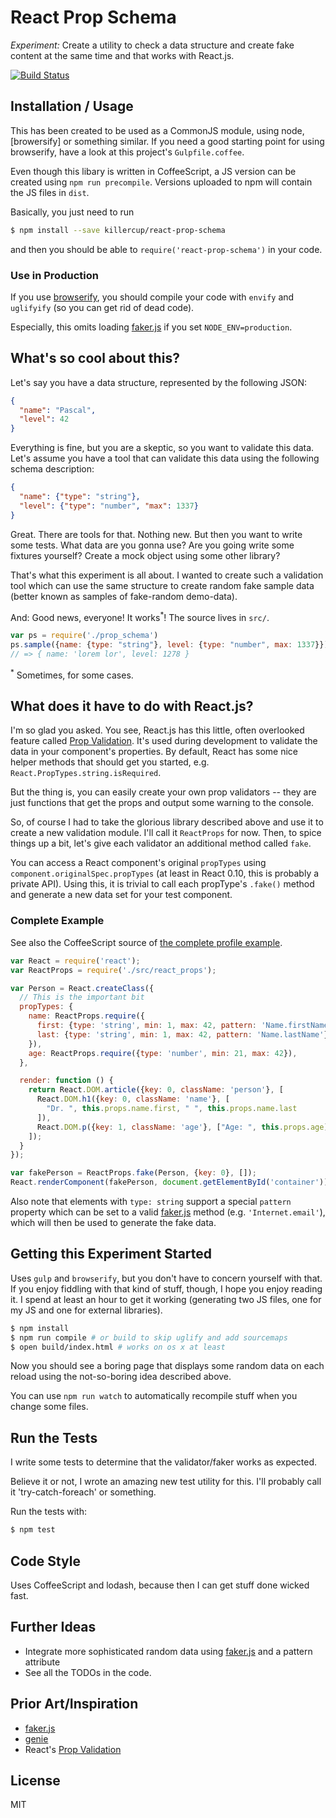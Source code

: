 # React Prop Schema

_Experiment:_ Create a utility to check a data structure and create fake content at the same time and that works with React.js.

[![Build Status](https://travis-ci.org/killercup/react-prop-schema.svg)](https://travis-ci.org/killercup/react-prop-schema)

## Installation / Usage

This has been created to be used as a CommonJS module, using node, [browersify] or something similar. If you need a good starting point for using browserify, have a look at this project's `Gulpfile.coffee`.

Even though this libary is written in CoffeeScript, a JS version can be created using `npm run precompile`. Versions uploaded to npm will contain the JS files in `dist`.

Basically, you just need to run

```bash
$ npm install --save killercup/react-prop-schema
```

and then you should be able to `require('react-prop-schema')` in your code.

### Use in Production

If you use [browserify], you should compile your code with `envify` and `uglifyify` (so you can get rid of dead code).

Especially, this omits loading [faker.js] if you set `NODE_ENV=production`.

[browserify]: http://browserify.org/

## What's so cool about this?

Let's say you have a data structure, represented by the following JSON:

```json
{
  "name": "Pascal",
  "level": 42
}
```

Everything is fine, but you are a skeptic, so you want to validate this data. Let's assume you have a tool that can validate this data using the following schema description:

```json
{
  "name": {"type": "string"},
  "level": {"type": "number", "max": 1337}
}
```

Great. There are tools for that. Nothing new. But then you want to write some tests. What data are you gonna use? Are you going write some fixtures yourself? Create a mock object using some other library?

That's what this experiment is all about. I wanted to create such a validation tool which can use the same structure to create random fake sample data (better known as samples of fake-random demo-data).

And: Good news, everyone! It works<sup>*</sup>! The source lives in `src/`.

```js
var ps = require('./prop_schema')
ps.sample({name: {type: "string"}, level: {type: "number", max: 1337}})
// => { name: 'lorem lor', level: 1278 }
```

<sup>*</sup> Sometimes, for some cases.

## What does it have to do with React.js?

I'm so glad you asked. You see, React.js has this little, often overlooked feature called [Prop Validation]. It's used during development to validate the data in your component's properties. By default, React has some nice helper methods that should get you started, e.g. `React.PropTypes.string.isRequired`.

[Prop Validation]: http://facebook.github.io/react/docs/reusable-components.html#prop-validation

But the thing is, you can easily create your own prop validators -- they are just functions that get the props and output some warning to the console.

So, of course I had to take the glorious library described above and use it to create a new validation module. I'll call it `ReactProps` for now. Then, to spice things up a bit, let's give each validator an additional method called `fake`.

You can access a React component's original `propTypes` using `component.originalSpec.propTypes` (at least in React 0.10, this is probably a private API). Using this, it is trivial to call each propType's `.fake()` method and generate a new data set for your test component.

### Complete Example

See also the CoffeeScript source of [the complete profile example](https://github.com/killercup/react-prop-schema/blob/master/examples/profile/index.coffee).

```js
var React = require('react');
var ReactProps = require('./src/react_props');

var Person = React.createClass({
  // This is the important bit
  propTypes: {
    name: ReactProps.require({
      first: {type: 'string', min: 1, max: 42, pattern: 'Name.firstName'},
      last: {type: 'string', min: 1, max: 42, pattern: 'Name.lastName'}
    }),
    age: ReactProps.require({type: 'number', min: 21, max: 42}),
  },

  render: function () {
    return React.DOM.article({key: 0, className: 'person'}, [
      React.DOM.h1({key: 0, className: 'name'}, [
        "Dr. ", this.props.name.first, " ", this.props.name.last
      ]),
      React.DOM.p({key: 1, className: 'age'}, ["Age: ", this.props.age])
    ]);
  }
});

var fakePerson = ReactProps.fake(Person, {key: 0}, []);
React.renderComponent(fakePerson, document.getElementById('container'));
```

Also note that elements with `type: string` support a special `pattern` property which can be set to a valid [faker.js] method (e.g. `'Internet.email'`), which will then be used to generate the fake data.

## Getting this Experiment Started

Uses `gulp` and `browserify`, but you don't have to concern yourself with that. If you enjoy fiddling with that kind of stuff, though, I hope you enjoy reading it. I spend at least an hour to get it working (generating two JS files, one for my JS and one for external libraries).

```sh
$ npm install
$ npm run compile # or build to skip uglify and add sourcemaps
$ open build/index.html # works on os x at least
```

Now you should see a boring page that displays some random data on each reload using the not-so-boring idea described above.

You can use `npm run watch` to automatically recompile stuff when you change some files.

## Run the Tests

I write some tests to determine that the validator/faker works as expected.

Believe it or not, I wrote an amazing new test utility for this. I'll probably call it 'try-catch-foreach' or something.

Run the tests with:

```sh
$ npm test
```

## Code Style

Uses CoffeeScript and lodash, because then I can get stuff done wicked fast.

## Further Ideas

- Integrate more sophisticated random data using [faker.js] and a pattern attribute
- See all the TODOs in the code.

## Prior Art/Inspiration

- [faker.js]
- [genie]
- React's [Prop Validation]

[faker.js]: https://github.com/FotoVerite/Faker.js
[genie]: https://github.com/Trimeego/genie

## License

MIT
